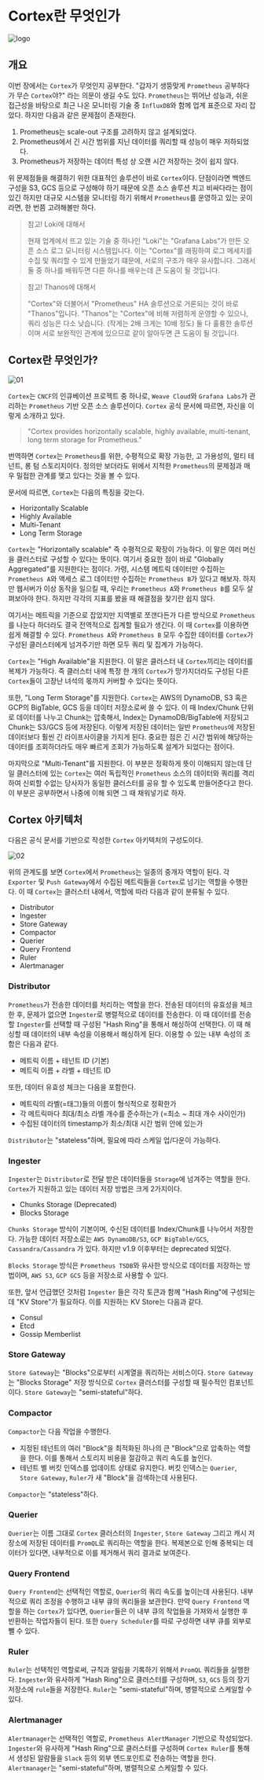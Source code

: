 # Cortex란 무엇인가

![logo](../../logo.png)

## 개요

이번 장에서는 `Cortex`가 무엇인지 공부한다. "갑자기 생뚱맞게 `Prometheus` 공부하다가 무슨 `Cortex`야?" 라는 의문이 생길 수도 있다. `Prometheus`는 뛰어난 성능과, 쉬운 접근성을 바탕으로 최근 나온 모니터링 기술 중 `InfluxDB`와 함께 업계 표준으로 자리 잡았다. 하지만 다음과 같은 문제점이 존재한다.

1. Prometheus는 scale-out 구조를 고려하지 않고 설계되었다.
2. Prometheus에서 긴 시간 범위를 지닌 데이터를 쿼리할 때 성능이 매우 저하되었다.
3. Prometheus가 저장하는 데이터 특성 상 오랜 시간 저장하는 것이 쉽지 않다.

위 문제점들을 해결하기 위한 대표적인 솔루션이 바로 `Cortex`이다. 단점이라면 백엔드 구성을 S3, GCS 등으로 구성해야 하기 때문에 오픈 소스 솔루션 치고 비싸다라는 점이 있긴 하지만 대규모 시스템을 모니터링 하기 위해서 `Prometheus`를 운영하고 있는 곳이라면, 한 번쯤 고려해볼만 하다.   

> 참고! Loki에 대해서
>
> 현재 업계에서 뜨고 있는 기술 중 하나인 "Loki"는 "Grafana Labs"가 만든 오픈 소스 로그 모니터링 시스템입니다. 이는 "Cortex"를 래핑하여 로그 메세지를 수집 및 쿼리할 수 있게 만들었기 떄문에, 서로의 구조가 매우 유사합니다. 그래서 둘 중 하나를 배워두면 다른 하나를 배우는데 큰 도움이 될 것입니다.

> 참고! Thanos에 대해서
>
> "Cortex"와 더불어서 "Prometheus" HA 솔루션으로 거론되는 것이 바로 "Thanos"입니다. "Thanos"는 "Cortex"에 비해 저렴하게 운영할 수 있으나, 쿼리 성능은 다소 낮습니다. (작게는 2배 크게는 10배 정도) 둘 다 훌륭한 솔루션이며 서로 보완적인 관계에 있으므로 같이 알아두면 큰 도움이 될 것입니다. 

## Cortex란 무엇인가?

![01](./01.png)

`Cortex`는 `CNCF`의 인큐베이션 프로젝트 중 하나로, `Weave Cloud`와 `Grafana Labs`가 관리하는 `Prometheus` 기반 오픈 소스 솔루션이다. `Cortex` 공식 문서에 따르면, 자신을 이렇게 소개하고 있다.

>  "Cortex provides horizontally scalable, highly available, multi-tenant, long term storage for Prometheus."

번역하면 `Cortex`는 `Prometheus`를 위한, 수평적으로 확장 가능한, 고 가용성의, 멀티 테넌트, 롱 텀 스토리지이다. 정의만 보더라도 위에서 지적한 `Prometheus`의 문제점과 매우 밀접한 관계를 맺고 있다는 것을 볼 수 있다. 

문서에 따르면, `Cortex`는 다음의 특징을 갖는다.

* Horizontally Scalable
* Highly Available
* Multi-Tenant
* Long Term Storage

`Cortex`는 "Horizontally scalable" 즉 수평적으로 확장이 가능하다. 이 말은 여러 머신을 클러스터로 구성할 수 있다는 뜻이다. 여기서 중요한 점이 바로 "Globally Aggregated"를 지원한다는 점이다. 가령, 시스템 메트릭 데이터만 수집하는 `Prometheus A`와 액세스 로그 데이터만 수집하는 `Prometheus B`가 있다고 해보자. 하지만 웹서버가 이상 동작을 일으킬 때, 우리는 `Prometheus A`와 `Prometheus B`를 모두 살펴보아야 한다. 하지만 각각의 지표를 봤을 때 해결점을 찾기란 쉽지 않다.

여기서는 메트릭을 기준으로 잡았지만 지역별로 쪼갠다든가 다른 방식으로 `Prometheus`를 나눈다 하더라도 결국 전역적으로 집계할 필요가 생긴다. 이 때 `Cortex`를 이용하면 쉽게 해결할 수 있다. `Prometheus A`와 `Prometheus B` 모두 수집한 데이터를 `Cortex`가 구성된 클러스터에게 넘겨주기만 하면 모두 쿼리 및 집계가 가능하다.

`Cortex`는 "High Available"을 지원한다. 이 말은 클러스터 내 `Cortex`끼리는 데이터를 복제가 가능하다. 즉 클러스터 내에 특정 한 개의 `Cortex`가 망가지더라도 구성된 다른 `Cortex`들이 고장난 녀석의 몫까지 커버할 수 있다는 뜻이다.

또한, "Long Term Storage"를 지원한다. `Cortex`는 AWS의 DynamoDB, S3 혹은 GCP의 BigTable, GCS 등을 데이터 저장소로써 쓸 수 있다. 이 때 Index/Chunk 단위로 데이터를 나누고 Chunk는 압축해서, Index는 DynamoDB/BigTable에 저장되고 Chunk는 S3/GCS 등에 저장된다. 이렇게 저장된 데이터는 일반 `Prometheus`에 저장된 데이터보다 훨씬 긴 라이프사이클을 가지게 된다. 중요한 점은 긴 시간 범위에 해당하는 데이터를 조회하더라도 매우 빠르게 조회가 가능하도록 설계가 되었다는 점이다.

마지막으로 "Multi-Tenant"를 지원한다. 이 부분은 정확하게 뜻이 이해되지 않는데 단일 클러스터에 있는 `Cortex`는 여러 독립적인 `Prometheus` 소스의 데이터와 쿼리를 격리하여 신뢰할 수없는 당사자가 동일한 클러스터를 공유 할 수 있도록 만들어준다고 한다. 이 부분은 공부하면서 나중에 이해 되면 그 때 채워넣기로 하자.

## Cortex 아키텍처

다음은 공식 문서를 기반으로 작성한 `Cortex` 아키텍처의 구성도이다.

![02](./02.png)

위의 관계도를 보면 `Cortex`에서 `Prometheus`는 일종의 중개자 역할이 된다. 각 `Exporter` 및 `Push Gateway`에서 수집된 메트릭들을 `Cortex`로 넘기는 역할을 수행한다. 이 때 `Cortex`는 클러스터 내에서, 역할에 따라 다음과 같이 분류될 수 있다.

* Distributor
* Ingester
* Store Gateway
* Compactor
* Querier
* Query Frontend
* Ruler
* Alertmanager

### Distributor

`Prometheus`가 전송한 데이터를 처리하는 역할을 한다. 전송된 데이터의 유효성을 체크한 후, 문제가 없으면 `Ingester`로 병렬적으로 데이터를 전송한다. 이 때 데이터를 전송할 `Ingester`를 선택할 때 구성된 "Hash Ring"을 통해서 해싱하여 선택한다. 이 때 해싱할 때 데이터의 내부 속성을 이용해서 해싱하게 된다. 이용할 수 있는 내부 속성의 조합은 다음과 같다.

* 메트릭 이름 + 테넌트 ID (기본)
* 메트릭 이름 + 라벨 + 테넌트 ID

또한, 데이터 유효성 체크는 다음을 포함한다.

* 메트릭의 라벨(=태그)들의 이름이 형식적으로 정확한가
* 각 메트릭마다 최대/최소 라벨 개수를 준수하는가 (=최소 ~ 최대 개수 사이인가)
* 수집된 데이터의 timestamp가 최소/최대 시간 범위 안에 있는가

`Distributor`는 "stateless"하며, 필요에 따라 스케일 업/다운이 가능하다. 

### Ingester

`Ingester`는 `Distributor`로 전달 받은 데이터들을 `Storage`에 넘겨주는 역할을 한다. `Cortex`가 지원하고 있는 데이터 저장 방법은 크게 2가지이다.

* Chunks Storage (Deprecated)
* Blocks Storage

`Chunks Storage` 방식이 기본이며, 수신된 데이터를 Index/Chunk를 나누어서 저장한다. 가능한 데이터 저장소로는 `AWS DynamoDB/S3`, `GCP BigTable/GCS`, `Cassandra/Cassandra` 가 있다. 하지만 v1.9 이후부터는 deprecated 되었다. 

`Blocks Storage` 방식은 `Prometheus TSDB`와 유사한 방식으로 데이터를 저장하는 방법이며, `AWS S3`, `GCP GCS` 등을 저장소로 사용할 수 있다.

또한, 앞서 언급했던 것처럼 `Ingester` 들은 각각 토큰과 함께 "Hash Ring"에 구성되는데 "KV Store"가 필요하다. 이를 지원하는 KV Store는 다음과 같다.

* Consul
* Etcd
* Gossip Memberlist

### Store Gateway

`Store Gateway`는 "Blocks"으로부터 시계열을 쿼리하는 서비스이다. `Store Gateway`는 "Blocks Storage" 저장 방식으로 `Cortex` 클러스터를 구성할 때 필수적인 컴포넌트이다. `Store Gateway`는 "semi-stateful"하다. 

### Compactor

`Compactor`는 다음 작업을 수행한다.

* 지정된 테넌트의 여러 "Block"을 최적화된 하나의 큰 "Block"으로 압축하는 역할을 한다. 이를 통해서 스토리지 비용을 절감하고 쿼리 속도를 높인다.
* 테넌트 별 버킷 인덱스를 업데이트 상태로 유지한다. 버킷 인덱스는 `Querier`, `Store Gateway`, `Ruler`가 새 "Block"을 검색하는데 사용된다.

`Compactor`는 "stateless"하다.

### Querier

`Querier`는 이름 그대로 `Cortex` 클러스터의 `Ingester`, `Store Gateway` 그리고 캐시 저장소에 저장된 데이터를 `PromQL`로 쿼리하는 역할을 한다. 복제본으로 인해 중복되는 데이터가 있다면, 내부적으로 이를 제거해서 쿼리 결과로 보여준다.

### Query Frontend

`Query Frontend`는 선택적인 역할로, `Querier`의 쿼리 속도를 높이는데 사용된다. 내부적으로 쿼리 조정을 수행하고 내부 큐의 쿼리들을 보관한다. 만약 `Query Frontend` 역할을 하는 `Cortex`가 있다면, `Querier`들은 이 내부 큐의 작업들을 가져와서 실행한 후 반환하는 작업자들이 된다. 또한 `Query Scheduler`를 따로 구성하면 내부 큐를 외부로 뺄 수 있다.

### Ruler

`Ruler`는 선택적인 역할로써, 규칙과 알림을 기록하기 위해서 `PromQL` 쿼리들을 실행한다. `Ingester`와 유사하게 "Hash Ring"으로 클러스터를 구성하며, `S3`, `GCS` 등의 장기 저장소에 `rule`들을 저장한다. `Ruler`는 "semi-stateful"하며, 병렬적으로 스케일할 수 있다. 

### Alertmanager

`Alertmanager`는 선택적인 역할로,  `Prometheus AlertManager` 기반으로 작성되었다. `Ingester`와 유사하게 "Hash Ring"으로 클러스터를 구성하며 `Cortex Ruler`를 통해서 생성된 알람들을 `Slack` 등의 외부 엔드포인트로 전송하는 역할을 한다. `Alertmanager`는 "semi-stateful"하며, 병렬적으로 스케일할 수 있다.